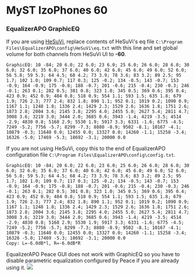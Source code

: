 # MyST IzoPhones 60
### EqualizerAPO GraphicEQ
If you are using [HeSuVi](https://sourceforge.net/projects/hesuvi/), replace contents of HeSuVi's eq file `C:\Program Files\EqualizerAPO\config\HeSuVi\eq.txt` with this line and set global volume for both channels from HeSuVi UI to **-60**.
```
GraphicEQ: 10 -84; 20 6.0; 22 6.0; 23 6.0; 25 6.0; 26 6.0; 28 6.0; 30 6.0; 32 6.0; 35 6.0; 37 6.0; 40 6.0; 42 6.0; 45 6.0; 49 6.0; 52 6.0; 56 5.8; 59 5.3; 64 4.5; 68 4.2; 73 3.9; 78 3.6; 83 3.2; 89 2.5; 95 1.7; 102 1.0; 109 0.7; 117 0.3; 125 -0.2; 134 -0.5; 143 -0.7; 153 -0.9; 164 -0.9; 175 -0.8; 188 -0.7; 201 -0.6; 215 -0.4; 230 -0.3; 246 -0.1; 263 0.1; 282 0.5; 301 0.8; 323 1.0; 345 0.5; 369 0.6; 395 0.4; 423 0.9; 452 0.9; 484 0.8; 518 0.9; 554 1.1; 593 1.5; 635 1.8; 679 1.9; 726 2.3; 777 2.4; 832 1.8; 890 1.1; 952 0.1; 1019 0.2; 1090 0.9; 1167 1.1; 1248 1.8; 1336 2.4; 1429 2.3; 1529 2.6; 1636 1.8; 1751 2.6; 1873 2.8; 2004 3.6; 2145 3.8; 2295 4.0; 2455 5.0; 2627 5.4; 2811 4.7; 3008 3.6; 3219 3.0; 3444 2.0; 3685 0.6; 3943 -1.4; 4219 -3.5; 4514 -2.9; 4830 0.8; 5168 2.9; 5530 1.9; 5917 3.3; 6331 -1.6; 6775 -4.5; 7249 -5.2; 7756 -5.7; 8299 -7.3; 8880 -8.9; 9502 -8.1; 10167 -4.1; 10879 -0.3; 11640 0.0; 12455 0.0; 13327 0.0; 14260 -1.1; 15258 -3.4; 16326 -5.0; 17469 -5.3; 18692 -3.1; 20000 0.0
```
If you are not using HeSuVi, copy this to the end of EqualizerAPO configuration file `C:\Program Files\EqualizerAPO\config\config.txt`.
```
GraphicEQ: 10 -84; 20 6.0; 22 6.0; 23 6.0; 25 6.0; 26 6.0; 28 6.0; 30 6.0; 32 6.0; 35 6.0; 37 6.0; 40 6.0; 42 6.0; 45 6.0; 49 6.0; 52 6.0; 56 5.8; 59 5.3; 64 4.5; 68 4.2; 73 3.9; 78 3.6; 83 3.2; 89 2.5; 95 1.7; 102 1.0; 109 0.7; 117 0.3; 125 -0.2; 134 -0.5; 143 -0.7; 153 -0.9; 164 -0.9; 175 -0.8; 188 -0.7; 201 -0.6; 215 -0.4; 230 -0.3; 246 -0.1; 263 0.1; 282 0.5; 301 0.8; 323 1.0; 345 0.5; 369 0.6; 395 0.4; 423 0.9; 452 0.9; 484 0.8; 518 0.9; 554 1.1; 593 1.5; 635 1.8; 679 1.9; 726 2.3; 777 2.4; 832 1.8; 890 1.1; 952 0.1; 1019 0.2; 1090 0.9; 1167 1.1; 1248 1.8; 1336 2.4; 1429 2.3; 1529 2.6; 1636 1.8; 1751 2.6; 1873 2.8; 2004 3.6; 2145 3.8; 2295 4.0; 2455 5.0; 2627 5.4; 2811 4.7; 3008 3.6; 3219 3.0; 3444 2.0; 3685 0.6; 3943 -1.4; 4219 -3.5; 4514 -2.9; 4830 0.8; 5168 2.9; 5530 1.9; 5917 3.3; 6331 -1.6; 6775 -4.5; 7249 -5.2; 7756 -5.7; 8299 -7.3; 8880 -8.9; 9502 -8.1; 10167 -4.1; 10879 -0.3; 11640 0.0; 12455 0.0; 13327 0.0; 14260 -1.1; 15258 -3.4; 16326 -5.0; 17469 -5.3; 18692 -3.1; 20000 0.0
Copy: L=-6.0dB*l, R=-6.0dB*R
```
EqualizerAPO Peace GUI does not work with GraphicEQ so you have to disable parametric equalization configured by Peace if you are already using it.
![](https://raw.githubusercontent.com/jaakkopasanen/AutoEq/master/results/Sonoma%20Model%20One/innerfidelity/onear/MyST%20IzoPhones%2060/MyST%20IzoPhones%2060.png)
